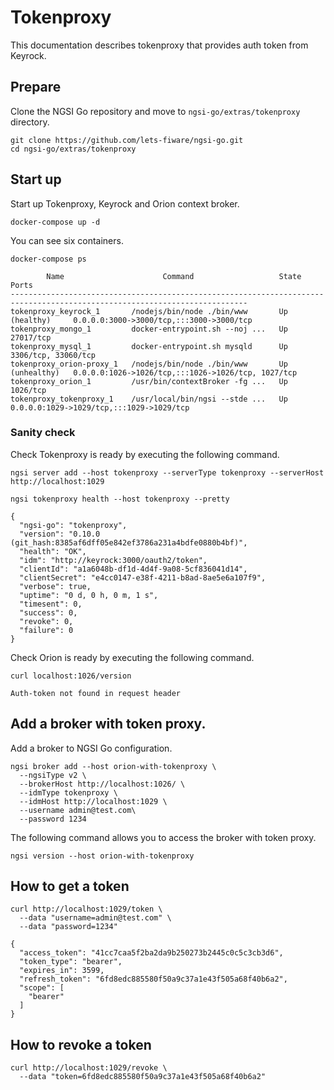 # Tokenproxy

This documentation describes tokenproxy that provides auth token from Keyrock.

## Prepare

Clone the NGSI Go repository and move to `ngsi-go/extras/tokenproxy` directory.

```
git clone https://github.com/lets-fiware/ngsi-go.git
cd ngsi-go/extras/tokenproxy
```

## Start up

Start up Tokenproxy, Keyrock and Orion context broker.

```
docker-compose up -d
```

You can see six containers.

```
docker-compose ps
```

```
        Name                      Command                   State                              Ports
---------------------------------------------------------------------------------------------------------------------------
tokenproxy_keyrock_1       /nodejs/bin/node ./bin/www       Up (healthy)     0.0.0.0:3000->3000/tcp,:::3000->3000/tcp
tokenproxy_mongo_1         docker-entrypoint.sh --noj ...   Up               27017/tcp
tokenproxy_mysql_1         docker-entrypoint.sh mysqld      Up               3306/tcp, 33060/tcp
tokenproxy_orion-proxy_1   /nodejs/bin/node ./bin/www       Up (unhealthy)   0.0.0.0:1026->1026/tcp,:::1026->1026/tcp, 1027/tcp
tokenproxy_orion_1         /usr/bin/contextBroker -fg ...   Up               1026/tcp
tokenproxy_tokenproxy_1    /usr/local/bin/ngsi --stde ...   Up               0.0.0.0:1029->1029/tcp,:::1029->1029/tcp
```

### Sanity check

Check Tokenproxy is ready by executing the following command.

```
ngsi server add --host tokenproxy --serverType tokenproxy --serverHost http://localhost:1029
```

```
ngsi tokenproxy health --host tokenproxy --pretty
```

```
{
  "ngsi-go": "tokenproxy",
  "version": "0.10.0 (git_hash:8385af6dff05e842ef3786a231a4bdfe0880b4bf)",
  "health": "OK",
  "idm": "http://keyrock:3000/oauth2/token",
  "clientId": "a1a6048b-df1d-4d4f-9a08-5cf836041d14",
  "clientSecret": "e4cc0147-e38f-4211-b8ad-8ae5e6a107f9",
  "verbose": true,
  "uptime": "0 d, 0 h, 0 m, 1 s",
  "timesent": 0,
  "success": 0,
  "revoke": 0,
  "failure": 0
}
```

Check Orion is ready by executing the following command.

```
curl localhost:1026/version
```

```
Auth-token not found in request header
```

## Add a broker with token proxy.

Add a broker to NGSI Go configuration.

```
ngsi broker add --host orion-with-tokenproxy \
  --ngsiType v2 \
  --brokerHost http://localhost:1026/ \
  --idmType tokenproxy \
  --idmHost http://localhost:1029 \
  --username admin@test.com\
  --password 1234
```

The following command allows you to access the broker with token proxy.

```
ngsi version --host orion-with-tokenproxy
```

## How to get a token

```
curl http://localhost:1029/token \
  --data "username=admin@test.com" \
  --data "password=1234"
```

```
{
  "access_token": "41cc7caa5f2ba2da9b250273b2445c0c5c3cb3d6",
  "token_type": "bearer",
  "expires_in": 3599,
  "refresh_token": "6fd8edc885580f50a9c37a1e43f505a68f40b6a2",
  "scope": [
    "bearer"
  ]
}
```

## How to revoke a token

```
curl http://localhost:1029/revoke \
  --data "token=6fd8edc885580f50a9c37a1e43f505a68f40b6a2"
```
